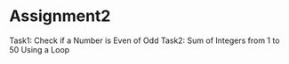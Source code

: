 # Assignment2
Task1: Check if a Number is Even of Odd
Task2: Sum of Integers from 1 to 50 Using a Loop
